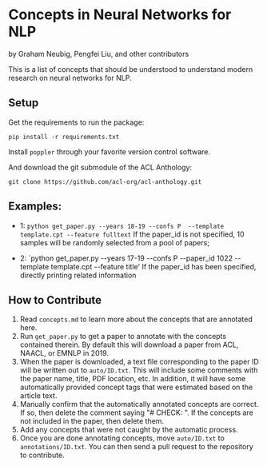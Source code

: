 # Concepts in Neural Networks for NLP
by Graham Neubig, Pengfei Liu, and other contributors

This is a list of concepts that should be understood to understand modern research on neural networks for NLP.

## Setup

Get the requirements to run the package:

    pip install -r requirements.txt

Install `poppler` through your favorite version control software.
    
And download the git submodule of the ACL Anthology:

    git clone https://github.com/acl-org/acl-anthology.git


## Examples:

* 1: `python get_paper.py --years 18-19 --confs P  --template template.cpt --feature fulltext`
If the paper_id is not specified, 10 samples will be randomly selected from a pool of papers;
 
* 2: `python get_paper.py --years 17-19 --confs P --paper_id 1022 --template template.cpt --feature title'
If the paper_id has been specified, directly printing related information



## How to Contribute

1. Read `concepts.md` to learn more about the concepts that are annotated here.
2. Run `get_paper.py` to get a paper to annotate with the concepts contained therein. By default this will download
   a paper from ACL, NAACL, or EMNLP in 2019.
3. When the paper is downloaded, a text file corresponding to the paper ID will be written out to `auto/ID.txt`. This
   will include some comments with the paper name, title, PDF location, etc. In addition, it will have some
   automatically provided concept tags that were estimated based on the article text.
4. Manually confirm that the automatically annotated concepts are correct. If so, then delete the comment saying
   "# CHECK: ". If the concepts are not included in the paper, then delete them.
5. Add any concepts that were not caught by the automatic process.
6. Once you are done annotating concepts, move `auto/ID.txt` to `annotations/ID.txt`. You can then send a pull request
   to the repository to contribute.